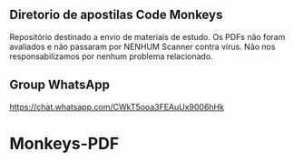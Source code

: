 ## Diretorio de apostilas Code Monkeys
Repositório destinado a envio de materiais de estudo. Os PDFs não foram avaliados e não passaram por NENHUM Scanner contra vírus. Não nos responsabilizamos por nenhum problema relacionado.

## Group WhatsApp
https://chat.whatsapp.com/CWkT5ooa3FEAuUx9006hHk
# Monkeys-PDF

